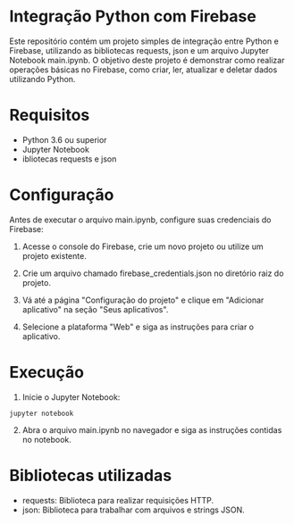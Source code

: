# Integração Python com Firebase

Este repositório contém um projeto simples de integração entre Python e Firebase, utilizando as bibliotecas requests, json e um arquivo Jupyter Notebook main.ipynb. O objetivo deste projeto é demonstrar como realizar operações básicas no Firebase, como criar, ler, atualizar e deletar dados utilizando Python.

# Requisitos

- Python 3.6 ou superior
- Jupyter Notebook
- ibliotecas requests e json

# Configuração

Antes de executar o arquivo main.ipynb, configure suas credenciais do Firebase:

1. Acesse o console do Firebase, crie um novo projeto ou utilize um projeto existente.

2. Crie um arquivo chamado firebase_credentials.json no diretório raiz do projeto.

3. Vá até a página "Configuração do projeto" e clique em "Adicionar aplicativo" na seção "Seus aplicativos".

4. Selecione a plataforma "Web" e siga as instruções para criar o aplicativo.


# Execução

1. Inicie o Jupyter Notebook:

`jupyter notebook`

2. Abra o arquivo main.ipynb no navegador e siga as instruções contidas no notebook.

# Bibliotecas utilizadas

- requests: Biblioteca para realizar requisições HTTP.
- json: Biblioteca para trabalhar com arquivos e strings JSON.
